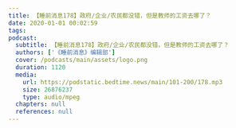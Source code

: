```yaml
---
title: 【睡前消息178】政府/企业/农民都没错，但是教师的工资去哪了？
date: 2020-01-01 00:02:59
tags:
podcast:
  subtitle: 【睡前消息178】政府/企业/农民都没错，但是教师的工资去哪了？
  authors: ['《睡前消息》编辑部']
  cover: /podcasts/main/assets/logo.png
  duration: 1120
  media:
    url: https://podstatic.bedtime.news/main/101-200/178.mp3
    size: 26876237
    type: audio/mpeg
  chapters: null
  references: null
---
```

